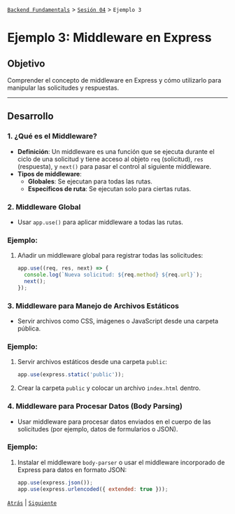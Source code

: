 [`Backend Fundamentals`](../../README.md) > [`Sesión 04`](../README.md) > `Ejemplo 3`

# Ejemplo 3: Middleware en Express

## Objetivo

Comprender el concepto de middleware en Express y cómo utilizarlo para manipular las solicitudes y respuestas.

---

## Desarrollo


### 1. **¿Qué es el Middleware?**
- **Definición**: Un middleware es una función que se ejecuta durante el ciclo de una solicitud y tiene acceso al objeto `req` (solicitud), `res` (respuesta), y `next()` para pasar el control al siguiente middleware.
- **Tipos de middleware**:
  - **Globales**: Se ejecutan para todas las rutas.
  - **Específicos de ruta**: Se ejecutan solo para ciertas rutas.

### 2. **Middleware Global**
- Usar `app.use()` para aplicar middleware a todas las rutas.

### **Ejemplo**:
1. Añadir un middleware global para registrar todas las solicitudes:
   ```javascript
   app.use((req, res, next) => {
     console.log(`Nueva solicitud: ${req.method} ${req.url}`);
     next();
   });
   ```

### 3. **Middleware para Manejo de Archivos Estáticos**
- Servir archivos como CSS, imágenes o JavaScript desde una carpeta pública.

### **Ejemplo**:
1. Servir archivos estáticos desde una carpeta `public`:
   ```javascript
   app.use(express.static('public'));
   ```

2. Crear la carpeta `public` y colocar un archivo `index.html` dentro.

### 4. **Middleware para Procesar Datos (Body Parsing)**
- Usar middleware para procesar datos enviados en el cuerpo de las solicitudes (por ejemplo, datos de formularios o JSON).

### **Ejemplo**:
1. Instalar el middleware `body-parser` o usar el middleware incorporado de Express para datos en formato JSON:
   ```javascript
   app.use(express.json());
   app.use(express.urlencoded({ extended: true }));
   ```

 
[`Atrás`](../Reto-02) | [`Siguiente`](../Reto-03)
